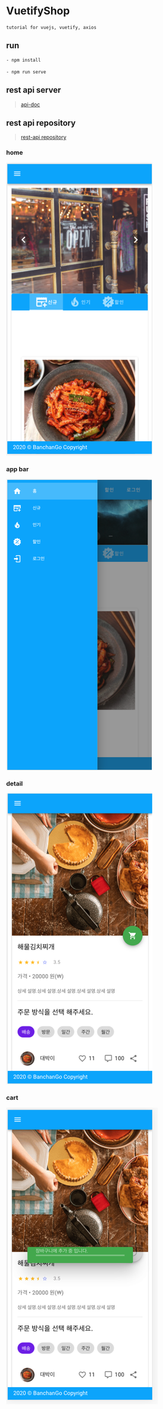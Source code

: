 # VuetifyShop

```
tutorial for vuejs, vuetify, axios
```

## run
```
- npm install

- npm run serve

```

## rest api server
> [api-doc](https://banchango.herokuapp.com/api)

## rest api repository
> [rest-api repository](https://github.com/Gavinkim/spring-reactive-tutorial)

### home
![Alt text](./images/home.png)

### app bar
![Alt text](./images/appbar.png)

### detail
![Alt text](./images/detail.png)

### cart
![Alt text](./images/cart.png)